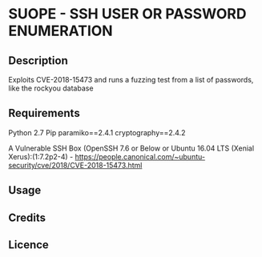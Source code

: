 # SUOPE - SSH USER OR PASSWORD ENUMERATION
## Description
Exploits CVE-2018-15473 and runs a fuzzing test from a list of passwords, like the rockyou database

## Requirements
Python 2.7
Pip
paramiko==2.4.1
cryptography==2.4.2

A Vulnerable SSH Box (OpenSSH 7.6 or Below or Ubuntu 16.04 LTS (Xenial Xerus):(1:7.2p2-4) - https://people.canonical.com/~ubuntu-security/cve/2018/CVE-2018-15473.html

## Usage

## Credits

## Licence
